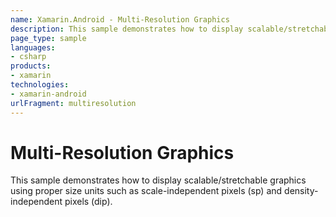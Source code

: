 ```yaml
---
name: Xamarin.Android - Multi-Resolution Graphics
description: This sample demonstrates how to display scalable/stretchable graphics using proper size units such as scale-independent pixels (sp) and...
page_type: sample
languages:
- csharp
products:
- xamarin
technologies:
- xamarin-android
urlFragment: multiresolution
---
```

# Multi-Resolution Graphics

This sample demonstrates how to display scalable/stretchable graphics
using proper size units such as scale-independent pixels (sp) and
density-independent pixels (dip).
